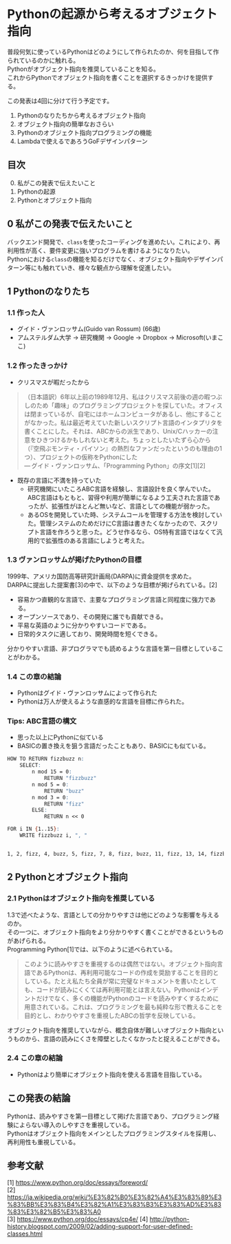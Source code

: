 # Pythonの起源から考えるオブジェクト指向

普段何気に使っているPythonはどのようにして作られたのか、何を目指して作られているのかに触れる。  
Pythonがオブジェクト指向を推奨していることを知る。  
これからPythonでオブジェクト指向を書くことを選択するきっかけを提供する。

この発表は4回に分けて行う予定です。
1. Pythonのなりたちから考えるオブジェクト指向
2. オブジェクト指向の簡単なおさらい
3. Pythonのオブジェクト指向プログラミングの機能
4. Lambdaで使えるであろうGoFデザインパターン

## 目次
0. 私がこの発表で伝えたいこと
1. Pythonの起源
2. Pythonとオブジェクト指向

## 0 私がこの発表で伝えたいこと
バックエンド開発で、`class`を使ったコーディングを進めたい。これにより、再利用性が高く、要件変更に強いプログラムを書けるようになりたい。  
Pythonにおける`class`の機能を知るだけでなく、オブジェクト指向やデザインパターン等にも触れていき、様々な観点から理解を促進したい。  

## 1 Pythonのなりたち
### 1.1 作った人
* グイド・ヴァンロッサム(Guido van Rossum) (66歳)
* アムステルダム大学 -> 研究機関 -> Google -> Dropbox -> Microsoft(いまここ)

### 1.2 作ったきっかけ
* クリスマスが暇だったから
> （日本語訳）6年以上前の1989年12月、私はクリスマス前後の週の暇つぶしのため「趣味」のプログラミングプロジェクトを探していた。オフィスは閉まっているが、自宅にはホームコンピュータがあるし、他にすることがなかった。私は最近考えていた新しいスクリプト言語のインタプリタを書くことにした。それは、ABCからの派生であり、Unix/Cハッカーの注意をひきつけるかもしれないと考えた。ちょっとしたいたずら心から（『空飛ぶモンティ・パイソン』の熱烈なファンだったというのも理由の1つ）、プロジェクトの仮称をPythonにした  
— グイド・ヴァンロッサム、「Programming Python」の序文[1][2]

* 既存の言語に不満を持っていた  
  * 研究機関にいたころABC言語を経験し、言語設計を良く学んでいた。ABC言語はもともと、習得や利用が簡単になるよう工夫された言語であったが、拡張性がほとんど無いなど、言語としての機能が弱かった。
  * あるOSを開発していた時、システムコールを管理する方法を検討していた。管理システムのためだけにC言語は書きたくなかったので、スクリプト言語を作ろうと思った。どうせ作るなら、OS特有言語ではなくて汎用的で拡張性のある言語にしようと考えた。

### 1.3 ヴァンロッサムが掲げたPythonの目標
1999年、アメリカ国防高等研究計画局(DARPA)に資金提供を求めた。  
DARPAに提出した提案書[3]の中で、以下のような目標が掲げられている。[2]
* 容易かつ直観的な言語で、主要なプログラミング言語と同程度に強力である。
* オープンソースであり、その開発に誰でも貢献できる。
* 平易な英語のように分かりやすいコードである。
* 日常的タスクに適しており、開発時間を短くできる。

分かりやすい言語、非プログラマでも読めるような言語を第一目標としていることがわかる。

### 1.4 この章の結論
* Pythonはグイド・ヴァンロッサムによって作られた
* Pythonは万人が使えるような直感的な言語を目標に作られた。

### Tips: ABC言語の構文
* 思った以上にPythonに似ている
* BASICの置き換えを狙う言語だったこともあり、BASICにも似ている。
```ABC
HOW TO RETURN fizzbuzz n:
    SELECT:
        n mod 15 = 0:
            RETURN "fizzbuzz"
        n mod 5 = 0:
            RETURN "buzz"
        n mod 3 = 0:
            RETURN "fizz"
        ELSE:
            RETURN n << 0

FOR i IN {1..15}:
    WRITE fizzbuzz i, ", "


1, 2, fizz, 4, buzz, 5, fizz, 7, 8, fizz, buzz, 11, fizz, 13, 14, fizzbuzz
```

## 2 Pythonとオブジェクト指向
### 2.1 Pythonはオブジェクト指向を推奨している
1.3で述べたような、言語としての分かりやすさは他にどのような影響を与えるのか。  
その一つに、オブジェクト指向をより分かりやすく書くことができるというものがあげられる。  
Programming Python[1]では、以下のように述べられている。
> このように読みやすさを重視するのは偶然ではない。オブジェクト指向言語であるPythonは、再利用可能なコードの作成を奨励することを目的としている。たとえ私たち全員が常に完璧なドキュメントを書いたとしても、コードが読みにくくては再利用可能とは言えない。Pythonはインデントだけでなく、多くの機能がPythonのコードを読みやすくするために用意されている。これは、プログラミングを最も純粋な形で教えることを目的とし、わかりやすさを重視したABCの哲学を反映している。

オブジェクト指向を推奨していながら、概念自体が難しいオブジェクト指向というものから、言語の読みにくさを障壁としたくなかったと捉えることができる。

### 2.4 この章の結論
* Pythonはより簡単にオブジェクト指向を使える言語を目指している。

## この発表の結論
Pythonは、読みやすさを第一目標として掲げた言語であり、プログラミング経験によらない導入のしやすさを重視している。  
Pythonはオブジェクト指向をメインとしたプログラミングスタイルを採用し、再利用性も重視している。

## 参考文献
[1] https://www.python.org/doc/essays/foreword/  
[2] https://ja.wikipedia.org/wiki/%E3%82%B0%E3%82%A4%E3%83%89%E3%83%BB%E3%83%B4%E3%82%A1%E3%83%B3%E3%83%AD%E3%83%83%E3%82%B5%E3%83%A0  
[3] https://www.python.org/doc/essays/cp4e/
[4] http://python-history.blogspot.com/2009/02/adding-support-for-user-defined-classes.html
